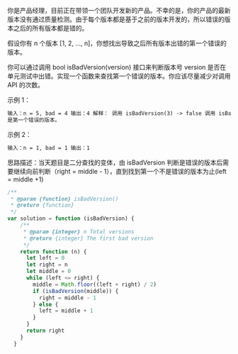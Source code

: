 你是产品经理，目前正在带领一个团队开发新的产品。不幸的是，你的产品的最新版本没有通过质量检测。由于每个版本都是基于之前的版本开发的，所以错误的版本之后的所有版本都是错的。

假设你有 n 个版本 [1, 2, ..., n]，你想找出导致之后所有版本出错的第一个错误的版本。

你可以通过调用 bool isBadVersion(version) 接口来判断版本号 version 是否在单元测试中出错。实现一个函数来查找第一个错误的版本。你应该尽量减少对调用 API 的次数。

示例 1：

```md
输入：n = 5, bad = 4 输出：4 解释： 调用 isBadVersion(3) -> false 调用 isBadVersion(5) -> true 调用 isBadVersion(4) -> true 所以，4
是第一个错误的版本。

```

示例 2：

```md
输入：n = 1, bad = 1 输出：1
```

思路描述：当天题目是二分查找的变体，由 isBadVersion 判断是错误的版本后需要继续向前判断（right = middle - 1），直到找到第一个不是错误的版本为止(left = middle +1)

```js
/**
 * @param {function} isBadVersion()
 * @return {function}
 */
var solution = function (isBadVersion) {
    /**
     * @param {integer} n Total versions
     * @return {integer} The first bad version
     */
    return function (n) {
      let left = 0
      let right = n
      let middle = 0
      while (left <= right) {
        middle = Math.floor((left + right) / 2)
        if (isBadVersion(middle)) {
          right = middle - 1
        } else {
          left = middle + 1
        }
      }
      return right
    }
  }

```
